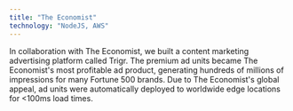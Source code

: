 ```yaml
---
title: "The Economist"
technology: "NodeJS, AWS"
---
```


In collaboration with The Economist, we built a content marketing advertising platform called Trigr. The premium ad units became The Economist's most profitable ad product, generating hundreds of millions of impressions for many Fortune 500 brands. Due to The Economist's global appeal, ad units were automatically deployed to worldwide edge locations for <100ms load times.
